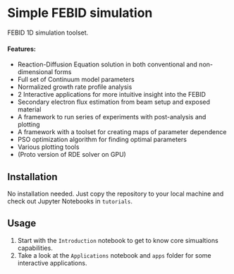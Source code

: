 # Simple FEBID simulation
FEBID 1D simulation toolset.
#### Features:
* Reaction-Diffusion Equation solution in both conventional and non-dimensional forms
* Full set of Continuum model parameters
* Normalized growth rate profile analysis
* 2 Interactive applications for more intuitive insight into the FEBID
* Secondary electron flux estimation from beam setup and exposed material
* A framework to run series of experiments with post-analysis and plotting
* A framework with a toolset for creating maps of parameter dependence 
* PSO optimization algorithm for finding optimal parameters
* Various plotting tools
* (Proto version of RDE solver on GPU)

## Installation
No installation needed. Just copy the repository to your local machine and check out Jupyter Notebooks in `tutorials`.

## Usage
1. Start with the `Introduction` notebook to get to know core simualtions capabilities.
2. Take a look at the `Applications` notebook and `apps` folder for some interactive applications.